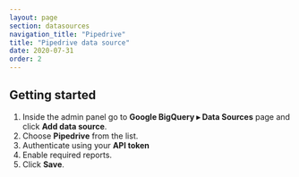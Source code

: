 ```yaml
---
layout: page
section: datasources
navigation_title: "Pipedrive"
title: "Pipedrive data source"
date: 2020-07-31
order: 2
---
```


## Getting started

1. Inside the admin panel go to **Google BigQuery ▸ Data Sources** page and click **Add data source**.
2. Choose **Pipedrive** from the list.
3. Authenticate using your **API token**
4. Enable required reports.
5. Click **Save**.
